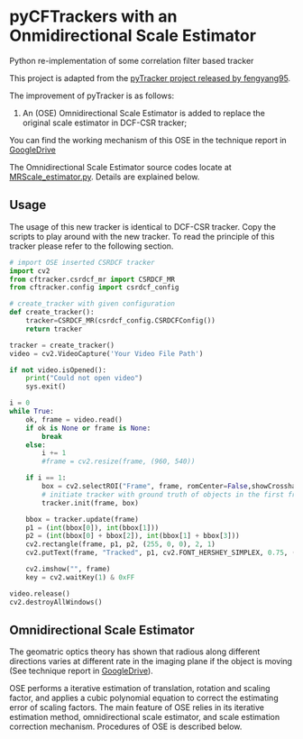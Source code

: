 # pyCFTrackers with an Onmidirectional Scale Estimator
Python re-implementation of some correlation filter based tracker

This project is adapted from the [pyTracker project released by fengyang95](https://github.com/fengyang95/pyCFTrackers).

The improvement of pyTracker is as follows:
1. An (OSE) Omnidirectional Scale Estimator is added to replace the original scale estimator in DCF-CSR tracker;

You can find the working mechanism of this OSE in the technique report in [GoogleDrive](https://drive.google.com/drive/folders/1i-294Y137ySk-4afjPpypxodpGenpJPZ?usp=share_link)

The Omnidirectional Scale Estimator source codes locate at [MRScale_estimator.py](https://github.com/ShawnZou717/pyCFTrackers/blob/master/cftracker/MRScale_estimator.py). Details are explained below.

## Usage
The usage of this new tracker is identical to DCF-CSR tracker. Copy the scripts to play around with the new tracker. To read the principle of this tracker please refer to the following section.
```python
# import OSE inserted CSRDCF tracker
import cv2
from cftracker.csrdcf_mr import CSRDCF_MR
from cftracker.config import csrdcf_config

# create_tracker with given configuration
def create_tracker():
    tracker=CSRDCF_MR(csrdcf_config.CSRDCFConfig())
    return tracker

tracker = create_tracker()
video = cv2.VideoCapture('Your Video File Path')

if not video.isOpened():
    print("Could not open video")
    sys.exit()

i = 0
while True:
    ok, frame = video.read()
    if ok is None or frame is None:
        break
    else:
        i += 1
        #frame = cv2.resize(frame, (960, 540))

    if i == 1:
        box = cv2.selectROI("Frame", frame, romCenter=False,showCrosshair=True)
        # initiate tracker with ground truth of objects in the first frame
        tracker.init(frame, box)

    bbox = tracker.update(frame)
    p1 = (int(bbox[0]), int(bbox[1]))
    p2 = (int(bbox[0] + bbox[2]), int(bbox[1] + bbox[3]))
    cv2.rectangle(frame, p1, p2, (255, 0, 0), 2, 1)
    cv2.putText(frame, "Tracked", p1, cv2.FONT_HERSHEY_SIMPLEX, 0.75, (255, 0, 0), 2)

    cv2.imshow("", frame)
    key = cv2.waitKey(1) & 0xFF

video.release()
cv2.destroyAllWindows()

```

## Omnidirectional Scale Estimator
The geomatric optics theory has shown that radious along different directions varies at different rate in the imaging plane if the object is moving (See technique report in [GoogleDrive](https://drive.google.com/drive/folders/1i-294Y137ySk-4afjPpypxodpGenpJPZ?usp=share_link)). 

OSE performs a iterative estimation of translation, rotation and scaling factor, and applies a cubic polynomial equation to correct the estimating error of scaling factors. The main feature of OSE relies in its iterative estimation method, omnidirectional scale estimator, and scale estimation correction mechanism. Procedures of OSE is described below.
